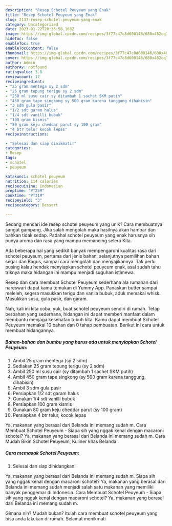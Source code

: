```yaml
---
description: "Resep Schotel Peuyeum yang Enak"
title: "Resep Schotel Peuyeum yang Enak"
slug: 2137-resep-schotel-peuyeum-yang-enak
category: Uncategorized
date: 2023-01-22T20:35:58.168Z
image: https://img-global.cpcdn.com/recipes/3f77c47c8d600146/680x482cq70/schotel-peuyeum-foto-resep-utama.jpg
hideToc: false
enableToc: true
enableTocContent: false
thumbnail: https://img-global.cpcdn.com/recipes/3f77c47c8d600146/680x482cq70/schotel-peuyeum-foto-resep-utama.jpg
cover: https://img-global.cpcdn.com/recipes/3f77c47c8d600146/680x482cq70/schotel-peuyeum-foto-resep-utama.jpg
author: Admin
authorAv: notfound
ratingvalue: 3.8
reviewcount: 17
recipeingredient:
- "25 gram mentega sy 2 sdm"
- "25 gram tepung terigu sy 2 sdm"
- "250 ml susu cair sy ditambah 1 sachet SKM putih"
- "450 gram tape singkong sy 500 gram karena tanggung dihabisin"
- "3 sdm gula pasir"
- "1/2 sdt garam halus"
- "1/4 sdt vanilli bubuk"
- "100 gram kismis"
- "80 gram keju cheddar parut sy 100 gram"
- "4 btr telur kocok lepas"
recipeinstructions:

- "Selesai dan siap dinikmati!"
categories:
- Resep
tags:
- schotel
- peuyeum

katakunci: schotel peuyeum 
nutrition: 114 calories
recipecuisine: Indonesian
preptime: "PT25M"
cooktime: "PT31M"
recipeyield: "3"
recipecategory: Dessert

---
```





Sedang mencari ide resep schotel peuyeum yang unik? Cara membuatnya sangat gampang. Jika salah mengolah maka hasilnya akan hambar dan bahkan tidak sedap. Padahal schotel peuyeum yang enak harusnya sih punya aroma dan rasa yang mampu memancing selera Kita.





Ada beberapa hal yang sedikit banyak mempengaruhi kualitas rasa dari schotel peuyeum, pertama dari jenis bahan, selanjutnya pemilihan bahan segar dan Bagus, sampai cara mengolah dan menyajikannya. Tak perlu pusing kalau hendak menyiapkan schotel peuyeum enak,      asal sudah tahu triknya maka hidangan ini mampu menjadi suguhan istimewa.














Resep dan cara membuat Schotel Peuyeum sederhana ala rumahan dari nareswari dapat kamu temukan di Yummy App. Panaskan butter sampai meleleh, segera masukkan terigu dan vanila bubuk, aduk memakai whisk. Masukkan susu, gula pasir, dan garam.






Nah, kali ini kita coba, yuk, buat schotel peuyeum sendiri di rumah. Tetap berbahan yang sederhana, hidangan ini dapat memberi manfaat dalam membantu menjaga kesehatan tubuh kita. Kamu dapat membuat Schotel Peuyeum memakai 10 bahan dan 0 tahap pembuatan. Berikut ini cara untuk membuat hidangannya.

<!--inarticleads1-->

##### Bahan-bahan dan bumbu yang harus ada untuk menyiapkan Schotel Peuyeum:

1. Ambil 25 gram mentega (sy 2 sdm)
1. Sediakan 25 gram tepung terigu (sy 2 sdm)
1. Ambil 250 ml susu cair (sy ditambah 1 sachet SKM putih)
1. Ambil 450 gram tape singkong (sy 500 gram karena tanggung, dihabisin)
1. Ambil 3 sdm gula pasir
1. Persiapkan 1/2 sdt garam halus
1. Gunakan 1/4 sdt vanilli bubuk
1. Persiapkan 100 gram kismis
1. Gunakan 80 gram keju cheddar parut (sy 100 gram)
1. Persiapkan 4 btr telur, kocok lepas


Ya, makanan yang berasal dari Belanda ini memang sudah m. Cara Membuat Schotel Peuyeum - Siapa sih yang nggak kenal dengan macaroni schotel? Ya, makanan yang berasal dari Belanda ini memang sudah m. Cara Mudah Bikin Schotel Peuyeum, Kuliner khas Belanda. 

<!--inarticleads2-->

##### Cara memasak Schotel Peuyeum:


1. Selesai dan siap dihidangkan!

Ya, makanan yang berasal dari Belanda ini memang sudah m. Siapa sih yang nggak kenal dengan macaroni schotel? Ya, makanan yang berasal dari Belanda ini memang sudah menjadi salah satu makanan yang memiliki banyak penggemar di Indonesia. Cara Membuat Schotel Peuyeum - Siapa sih yang nggak kenal dengan macaroni schotel? Ya, makanan yang berasal dari Belanda ini memang sudah m. 

Gimana nih? Mudah bukan? Itulah cara membuat schotel peuyeum yang bisa anda lakukan di rumah. Selamat menikmati
